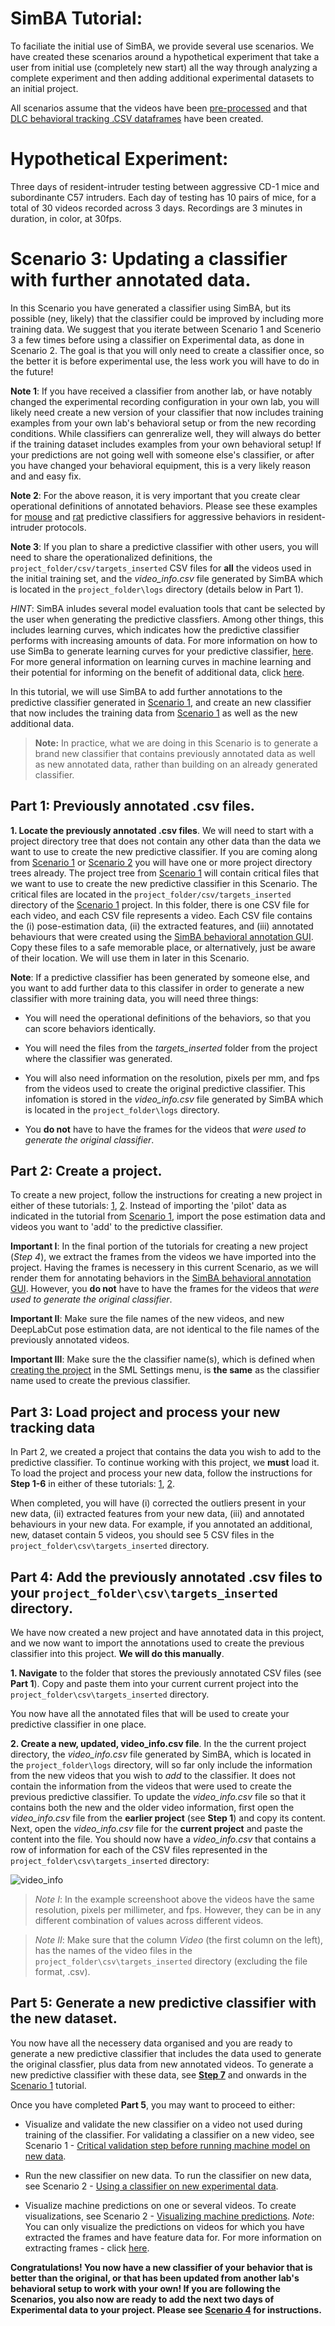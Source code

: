 # SimBA Tutorial:

To faciliate the initial use of SimBA, we provide several use scenarios. We have created these scenarios around a hypothetical experiment that take a user from initial use (completely new start) all the way through analyzing a complete experiment and then adding additional experimental datasets to an initial project.

All scenarios assume that the videos have been [pre-processed](https://github.com/sgoldenlab/simba/blob/master/docs/tutorial_process_videos.md) and that [DLC behavioral tracking .CSV dataframes](https://github.com/sgoldenlab/simba/blob/master/docs/Tutorial_DLC.md) have been created.

# **Hypothetical Experiment**:
Three days of resident-intruder testing between aggressive CD-1 mice and subordinante C57 intruders. Each day of testing has 10 pairs of mice, for a total of 30 videos recorded across 3 days. Recordings are 3 minutes in duration, in color, at 30fps.

# **Scenario 3**: Updating a classifier with further annotated data.
In this Scenario you have generated a classifier using SimBA, but its possible (ney, likely) that the classifier could be improved by including more training data. We suggest that you iterate between Scenario 1 and Scenerio 3 a few times before using a classifier on Experimental data, as done in Scenario 2. The goal is that you will only need to create a classifier once, so the better it is before experimental use, the less work you will have to do in the future!

**Note 1**: If you have received a classifier from another lab, or have notably changed the experimental recording configuration in your own lab, you will likely need create a new version of your classifier that now includes training examples from your own lab's behavioral setup or from the new recording conditions. While classifiers can genreralize well, they will always do better if the training dataset includes examples from your own behavioral setup! If your predictions are not going well with someone else's classifier, or after you have changed your behavioral equipment, this is a very likely reason and and easy fix.

**Note 2**: For the above reason, it is very important that you create clear operational definitions of annotated behaviors. Please see these examples for [mouse](https://github.com/sgoldenlab/simba/blob/master/misc/Operational_definitions_mouse_resident_intruder.pdf) and [rat](https://github.com/sgoldenlab/simba/blob/master/misc/Operational_definitions_rat_resident_intruder.pdf) predictive classifiers for aggressive behaviors in resident-intruder protocols.  

**Note 3**: If you plan to share a predictive classifier with other users, you will need to share the operationalized definitions, the `project_folder/csv/targets_inserted` CSV files for **all** the videos used in the initial training set, and the *video_info.csv* file generated by SimBA which is located in the `project_folder\logs` directory (details below in Part 1).

*HINT*: SimBA inludes several model evaluation tools that cant be selected by the user when generating the predictive classfiers. Among other things, this includes learning curves, which indicates how the predictive classifier performs with increasing amounts of data. For more information on how to use SimBa to generate learning curves for your predictive classifier, [here](https://github.com/sgoldenlab/simba/blob/master/docs/Scenario1.md#step-7-train-machine-model). For more general information on learning curves in machine learning and their potential for informing on the benefit of additional data, click [here](https://scikit-learn.org/stable/auto_examples/model_selection/plot_learning_curve.html). 

In this tutorial, we will use SimBA to add further annotations to the predictive classifier generated in [Scenario 1](https://github.com/sgoldenlab/simba/blob/master/docs/Scenario1.md), and create an new classifier that now includes the training data from [Scenario 1](https://github.com/sgoldenlab/simba/blob/master/docs/Scenario1.md) as well as the new additional data. 

>**Note:** In practice, what we are doing in this Scenario is to generate a brand new classifier that contains previously annotated data as well as new annotated data, rather than building on an already generated classifier.    

## Part 1: Previously annotated .csv files. 

**1. Locate the previously annotated .csv files**. We will need to start with a project directory tree that does not contain any other data than the data we want to use to create the new predictive classifier. If you are coming along from [Scenario 1](https://github.com/sgoldenlab/simba/edit/master/docs/Scenario1.md) or [Scenario 2](https://github.com/sgoldenlab/simba/edit/master/docs/Scenario2.md) you will have one or more project directory trees already. The project tree from [Scenario 1](https://github.com/sgoldenlab/simba/edit/master/docs/Scenario1.md) will contain critical files that we want to use to create the new predictive classifier in this Scenario. The critical files are located in the `project_folder/csv/targets_inserted` directory of the [Scenario 1](https://github.com/sgoldenlab/simba/edit/master/docs/Scenario1.md) project. In this folder, there is one CSV file for each video, and each CSV file represents a video. Each CSV file contains the (i) pose-estimation data, (ii) the extracted features, and (iii) annotated behaviours that were created using the [SimBA behavioral annotation GUI](https://github.com/sgoldenlab/simba/blob/master/docs/Scenario1.md#step-6-label-behavior-ie-create-annotations-for-predictive-classifiers). Copy these files to a safe memorable place, or alternatively, just be aware of their location. We will use them in later in this Scenario.

**Note**: If a predictive classifier has been generated by someone else, and you want to add further data to this classifer in order to generate a new classifier with more training data, you will need three things:

- You will need the operational definitions of the behaviors, so that you can score behaviors identically.

- You will need the files from the *targets_inserted* folder from the project where the classifier was generated. 

- You will also need information on the resolution, pixels per mm, and fps from the videos used to create the original predictive classifier. This infomation is stored in the *video_info.csv* file generated by SimBA which is located in the `project_folder\logs` directory.

- You **do not** have to have the frames for the videos that *were used to generate the original classifier*.

## Part 2: Create a project. 

To create a new project, follow the instructions for creating a new project in either of these tutorials: [1](https://github.com/sgoldenlab/simba/blob/master/docs/Scenario1.md#part-1-create-a-new-project-1), [2](https://github.com/sgoldenlab/simba/blob/master/docs/tutorial.md#step-1-generate-project-config). Instead of importing the 'pilot' data as indicated in the tutorial from [Scenario 1](https://github.com/sgoldenlab/simba/blob/master/docs/Scenario1.md#part-1-create-a-new-project-1), import the pose estimation data and videos you want to 'add' to the predictive classifier. 

**Important I**: In the final portion of the tutorials for creating a new project (*Step 4*), we extract the frames from the videos we have imported into the project. Having the frames is necessery in this current Scenario, as we will render them for annotating behaviors in the [SimBA behavioral annotation GUI](https://github.com/sgoldenlab/simba/blob/master/docs/Scenario1.md#step-6-label-behavior-ie-create-annotations-for-predictive-classifiers). However, you **do not** have to have the frames for the videos that *were used to generate the original classifier*. 

**Important II**: Make sure the file names of the new videos, and new DeepLabCut pose estimation data, are not identical to the file names of the previously annotated videos.  

**Important III**: Make sure the the classifier name(s), which is defined when [creating the project](https://github.com/sgoldenlab/simba/blob/master/docs/Scenario1.md#step-1-generate-project-config) in the SML Settings menu, is **the same** as the classifier name used to create the previous classifier. 

## Part 3: Load project and process your new tracking data

In Part 2, we created a project that contains the data you wish to add to the predictive classifier. To continue working with this project, we **must** load it. To load the project and process your new data, follow the instructions for **Step 1-6** in either of these tutorials: [1](https://github.com/sgoldenlab/simba/blob/master/docs/Scenario1.md#part-1-create-a-new-project-1), [2](https://github.com/sgoldenlab/simba/blob/master/docs/tutorial.md#step-1-generate-project-config). 

When completed, you will have (i) corrected the outliers present in your new data, (ii) extracted features from your new data, (iii) and annotated behaviours in your new data. For example, if you annotated an additional, new, dataset contain 5 videos, you should see 5 CSV files in the  `project_folder\csv\targets_inserted` directory.

## Part 4: Add the previously annotated .csv files to your `project_folder\csv\targets_inserted` directory.

We have now created a new project and have annotated data in this project, and we now want to import the annotations used to create the previous classifier into this project. **We will do this manually**. 

**1. Navigate** to the folder that stores the previously annotated CSV files (see **Part 1**). Copy and paste them into your current current project into the `project_folder\csv\targets_inserted` directory. 

You now have all the annotated files that will be used to create your predictive classifier in one place. 

**2. Create a new, updated, video_info.csv file**. In the the current project directory, the *video_info.csv* file generated by SimBA,  which is located in the `project_folder\logs` directory, will so far only include the information from the new videos that you wish to *add* to the classifier. It does not contain the information from the videos that were used to create the previous predictive classifier. To update the *video_info.csv* file so that it contains both the new and the older video information, first open the *video_info.csv* file from the **earlier project** (see **Step 1**) and copy its content. Next, open the *video_info.csv* file for the **current project**  and paste the content into the file. You should now have a *video_info.csv* that contains a row of information for each of the CSV files represented in the `project_folder\csv\targets_inserted` directory:

![](/images/video_info.JPG "video_info")

>*Note I*: In the example screenshoot above the videos have the same resolution, pixels per millimeter, and fps. However, they can be in any different combination of values across different videos. 

>*Note II*: Make sure that the column *Video* (the first column on the left), has the names of the video files in the `project_folder\csv\targets_inserted` directory (excluding the file format, .csv).    

## Part 5: Generate a new predictive classifier with the new dataset. 

You now have all the necessery data organised and you are ready to generate a new predictive classifier that includes the data used to generate the original classfier, plus data from new annotated videos. To generate a new predictive classifier with these data, see [**Step 7**](https://github.com/sgoldenlab/simba/blob/master/docs/Scenario1.md#step-7-train-machine-model) and onwards in the [Scenario 1](https://github.com/sgoldenlab/simba/blob/master/docs/Scenario1.md) tutorial.

Once you have completed **Part 5**, you may want to proceed to either:

- Visualize and validate the new classifier on a video not used during training of the classifier. For validating a classifier on a new video, see Scenario 1 - [Critical validation step before running machine model on new data](https://github.com/sgoldenlab/simba/blob/master/docs/Scenario1.md#critical-validation-step-before-running-machine-model-on-new-data).

- Run the new classifier on new data. To run the classifier on new data, see Scenario 2 - [Using a classifier on new experimental data](https://github.com/sgoldenlab/simba/blob/master/docs/Scenario2.md#scenario-2-using-a-classifier-on-new-experimental-data).

- Visualize machine predictions on one or several videos. To create visualizations, see Scenario 2 - [Visualizing machine predictions](https://github.com/sgoldenlab/simba/blob/master/docs/Scenario2.md#part-5--visualizing-machine-predictions). *Note*: You can only visualize the predictions on videos for which you have extracted the frames and have feature data for. For more information on extracting frames - click [here](https://github.com/sgoldenlab/simba/blob/master/docs/tutorial.md#step-4-extract-frames-into-project-folder).

**Congratulations! You now have a new classifier of your behavior that is better than the original, or that has been updated from another lab's behavioral setup to work with your own! If you are following the Scenarios, you also now are ready to add the next two days of Experimental data to your project. Please see [Scenario 4](https://github.com/sgoldenlab/simba/blob/master/docs/Scenario4.md) for instructions.**


